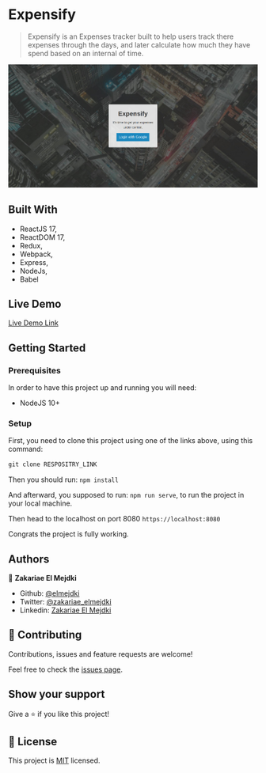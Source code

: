 # Expensify

> Expensify is an Expenses tracker built to help users track there expenses through the days, and later calculate how much they have spend based on an internal of time.

![screenshot](./app_screenshot.png)



## Built With

- ReactJS 17,
- ReactDOM 17,
- Redux,
- Webpack,
- Express,
- NodeJs,
- Babel

## Live Demo

[Live Demo Link](https://expensify-2020.herokuapp.com/)


## Getting Started

### Prerequisites

In order to have this project up and running you will need:

- NodeJS 10+

### Setup

First, you need to clone this project using one of the links above, using this command:

```Javascript
git clone RESPOSITRY_LINK

```

Then you should run: `npm install`

And afterward, you supposed to run: `npm run serve`, to run the project in your local machine.

Then head to the localhost on port 8080 `https://localhost:8080`

Congrats the project is fully working.

## Authors

👤 **Zakariae El Mejdki**

- Github: [@elmejdki](https://github.com/elmejdki)
- Twitter: [@zakariae_elmejdki](https://twitter.com/zakariaemejdki)
- Linkedin: [Zakariae El Mejdki](https://www.linkedin.com/in/zakariaeelmejdki/)

## 🤝 Contributing

Contributions, issues and feature requests are welcome!

Feel free to check the [issues page](https://github.com/elmejdki/Expensify/issues).

## Show your support

Give a ⭐️ if you like this project!

## 📝 License

This project is [MIT](lic.url) licensed.